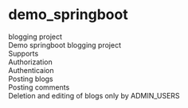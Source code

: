 # demo_springboot
blogging project  
Demo springboot blogging project  
Supports  
Authorization  
Authenticaion  
Posting blogs  
Posting comments  
Deletion and editing of blogs only by ADMIN_USERS  
